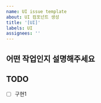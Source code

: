 ```yaml
---
name: UI issue template
about: UI 컴포넌트 생성
title: '[UI]'
labels: UI
assignees: ''
---
```


## 어떤 작업인지 설명해주세요

## TODO

- [ ] 구현1
